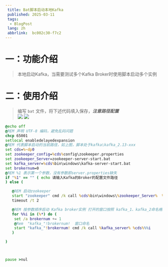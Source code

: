 ```yaml
---
 title: Bat脚本启动本地Kafka
 published: 2025-03-11
 tags:
  - BlogPost
 lang: zh
 abbrlink:  bc002c30-f7c2 
---
```


# 一：功能介绍
> 本地启动Kafka，当需要测试多个Kafka Broker时使用脚本启动多个实例
# 二：使用介绍 
> 编写 `bat` 文件，将下述代码填入保存，***注意路径配置***  
![](https://img2024.cnblogs.com/blog/3426265/202503/3426265-20250311152627310-894820133.png)
![](https://img2024.cnblogs.com/blog/3426265/202503/3426265-20250311152735206-581968248.png)

```bat
@echo off
@REM 声明 UTF-8 编码，避免乱码问题
chcp 65001
setlocal enabledelayedexpansion  
@REM 代表脚本启动的当前路径，如上图，脚本处于kafka\kafka_2.13-xxx
set cds=%~dp0 
set zookeeper_config=%cds%config\zookeeper.properties
set zookeeper_Server=zookeeper-server-start.bat
set kafka_server=%cds%bin\windows\kafka-server-start.bat
set brokernum=0
@REM %1 表示第一个参数，没有参数即server.properties缺失
if "%1" == "" ( echo 请输入Kafka的Broker的配置文件路径 
) else (

   @REM 启动zookeeper
   start "zookeeper" cmd /k call %cds%bin\windows\%zookeeper_Server%  %zookeeper_config%
   timeout /t 2

   @REM 按参数顺序启动 Kafka broker实例 打开的窗口按照 kafka_1、kafka_2命名格式
   for %%i in (%*) do (
    set /a brokernum += 1
    @Rem  "kafka_"!brokernum!  窗口命名
    start "kafka_"!brokernum! cmd /k call %kafka_server% %cds%%%i
   )

)



pause >nul
```